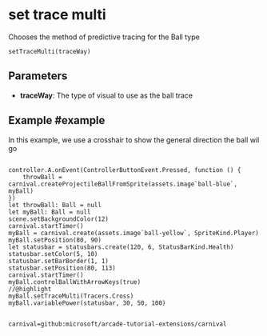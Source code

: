 # set trace multi

Chooses the method of predictive tracing for the Ball type

```sig
setTraceMulti(traceWay)
```

## Parameters

* **traceWay**: The type of visual to use as the ball trace


## Example #example

In this example, we use a crosshair to show the general direction the ball wil go

```blocks

controller.A.onEvent(ControllerButtonEvent.Pressed, function () {
    throwBall = carnival.createProjectileBallFromSprite(assets.image`ball-blue`, myBall)
})
let throwBall: Ball = null
let myBall: Ball = null
scene.setBackgroundColor(12)
carnival.startTimer()
myBall = carnival.create(assets.image`ball-yellow`, SpriteKind.Player)
myBall.setPosition(80, 90)
let statusbar = statusbars.create(120, 6, StatusBarKind.Health)
statusbar.setColor(5, 10)
statusbar.setBarBorder(1, 1)
statusbar.setPosition(80, 113)
carnival.startTimer()
myBall.controlBallWithArrowKeys(true)
//@highlight
myBall.setTraceMulti(Tracers.Cross)
myBall.variablePower(statusbar, 30, 50, 100)


```

```package
carnival=github:microsoft/arcade-tutorial-extensions/carnival
```